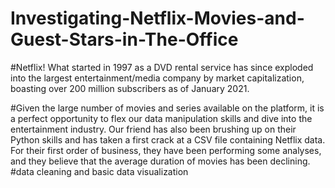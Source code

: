 # Investigating-Netflix-Movies-and-Guest-Stars-in-The-Office 
#Netflix! What started in 1997 as a DVD rental service has since exploded into the largest entertainment/media company by market capitalization, boasting over 200 million subscribers as of January 2021.

#Given the large number of movies and series available on the platform, it is a perfect opportunity to flex our data manipulation skills and dive into the entertainment industry. Our friend has also been brushing up on their Python skills and has taken a first crack at a CSV file containing Netflix data. For their first order of business, they have been performing some analyses, and they believe that the average duration of movies has been declining.
#data cleaning and basic data visualization
